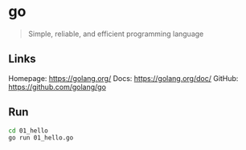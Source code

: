 # go

> Simple, reliable, and efficient programming language

<!-- Source:  -->

## Links

Homepage: https://golang.org/
Docs: https://golang.org/doc/
GitHub: https://github.com/golang/go

## Run

```sh
cd 01_hello
go run 01_hello.go
```
